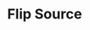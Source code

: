 ---
title: Flip Source
description: Flip a source horizontally, vertically or both
parameters:
  - name: ObsConnection
  - name: ObsScene
    type: Select
    required: true
    description: |
      Select a Scene from the drop-down
      - Can also manually type the Scene name into the box
  - name: ObsSource
    type: Select
    required: true
    description: |
      Select a Source from the drop-down
      - Can also manually type the Source name into the box
  - name: Mode
    type: Select
    required: true
    description: |
      Select the direction to flip the source

      - `Horizontal`: Flip the source horizontally
      - `Vertical`: Flip the source vertically
      - `Both`: Flip the source horizontally and vertically
variables: []
csharpMethods: []
---